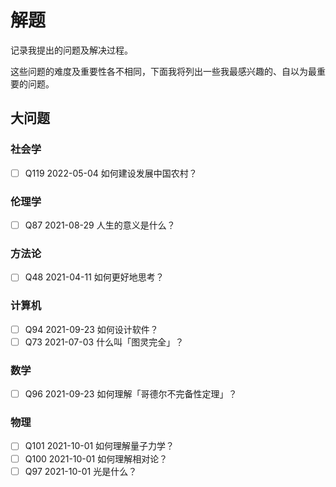 # 解题

记录我提出的问题及解决过程。

这些问题的难度及重要性各不相同，下面我将列出一些我最感兴趣的、自以为最重要的问题。

## 大问题

### 社会学

- [ ] Q119 2022-05-04 如何建设发展中国农村？

### 伦理学

- [ ] Q87 2021-08-29 人生的意义是什么？

### 方法论

- [ ] Q48 2021-04-11 如何更好地思考？

### 计算机

- [ ] Q94 2021-09-23 如何设计软件？
- [ ] Q73 2021-07-03 什么叫「图灵完全」？

### 数学

- [ ] Q96 2021-09-23 如何理解「哥德尔不完备性定理」？

### 物理

- [ ] Q101 2021-10-01 如何理解量子力学？
- [ ] Q100 2021-10-01 如何理解相对论？
- [ ] Q97 2021-10-01 光是什么？
